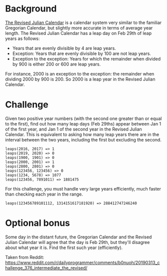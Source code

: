 # Background

[The Revised Julian Calendar](https://www.timeanddate.com/calendar/revised-julian-calendar.html) is a calendar system very similar to the familiar Gregorian Calendar, but slightly more accurate in terms of average year length. The Revised Julian Calendar has a leap day on Feb 29th of leap years as follows:

* Years that are evenly divisible by 4 are leap years.
* Exception: Years that are evenly divisible by 100 are not leap years.
* Exception to the exception: Years for which the remainder when divided by 900 is either 200 or 600 are leap years.

For instance, 2000 is an exception to the exception: the remainder when dividing 2000 by 900 is 200. So 2000 is a leap year in the Revised Julian Calendar.

# Challenge

Given two positive year numbers (with the second one greater than or equal to the first), find out how many leap days (Feb 29ths) appear between Jan 1 of the first year, and Jan 1 of the second year in the Revised Julian Calendar. This is equivalent to asking how many leap years there are in the interval between the two years, including the first but excluding the second.

    leaps(2016, 2017) => 1
    leaps(2019, 2020) => 0
    leaps(1900, 1901) => 0
    leaps(2000, 2001) => 1
    leaps(2800, 2801) => 0
    leaps(123456, 123456) => 0
    leaps(1234, 5678) => 1077
    leaps(123456, 7891011) => 1881475

For this challenge, you must handle very large years efficiently, much faster than checking each year in the range.

    leaps(123456789101112, 1314151617181920) => 288412747246240

# Optional bonus

Some day in the distant future, the Gregorian Calendar and the Revised Julian Calendar will agree that the day is Feb 29th, but they'll disagree about what year it is. Find the first such year (efficiently).

Taken from Reddit: https://www.reddit.com/r/dailyprogrammer/comments/b0nuoh/20190313_challenge_376_intermediate_the_revised/